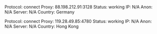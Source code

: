 Protocol: connect
Proxy: 88.198.212.91:3128
Status: working
IP: N/A
Anon: N/A
Server: N/A
Country: Germany

Protocol: connect
Proxy: 119.28.49.85:4780
Status: working
IP: N/A
Anon: N/A
Server: N/A
Country: Hong Kong

